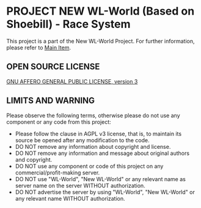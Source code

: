 PROJECT NEW WL-World (Based on Shoebill) - Race System
===============
This project is a part of the New WL-World Project.
For further information, please refer to [Main Item](https://github.com/GTAUN/wl-gamemode).

OPEN SOURCE LICENSE
-----------------
[GNU AFFERO GENERAL PUBLIC LICENSE, version 3](http://www.gnu.org/licenses/agpl-3.0.html)

LIMITS AND WARNING
-----------------

Please observe the following terms, otherwise please do not use any component or any code from this project:
* Please follow the clause in AGPL v3 license, that is, to maintain its source be opened after any modification to the code.
* DO NOT remove any information about copyright and license.
* DO NOT remove any information and message about original authors and copyright.
* DO NOT use any component or code of this project on any commercial/profit-making server.
* DO NOT use "WL-World", "New WL-World" or any relevant name as server name on the server WITHOUT authorization.
* DO NOT advertise the server by using "WL-World", "New WL-World" or any relevant name WITHOUT authorization.
